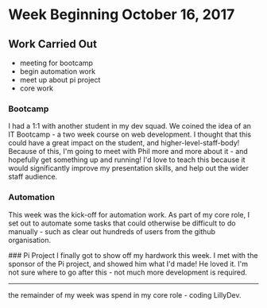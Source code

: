 # Week Beginning October 16, 2017

## Work Carried Out
* meeting for bootcamp
* begin automation work
* meet up about pi project
* core work

### Bootcamp
I had a 1:1 with another student in my dev squad. We coined the idea of an IT Bootcamp - a two week course on web development. I thought that this could have a great impact on the student, and higher-level-staff-body! Because of this, I'm going to meet with Phil more and more about it - and hopefully get something up and running! I'd love to teach this because it would significantly improve my presentation skills, and help out the wider staff audience.

### Automation
This week was the kick-off for automation work. As part of my core role, I set out to automate some tasks that could otherwise be difficult to do manually - such as clear out hundreds of users from the github organisation.

### Pi Project
I finally got to show off my hardwork this week. I met with the sponsor of the Pi project, and showed him what I'd made! He loved it. I'm not sure where to go after this - not much more development is required.

---

the remainder of my week was spend in my core role - coding LillyDev.